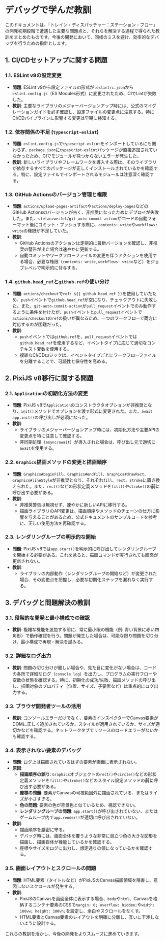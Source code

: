 # デバッグで学んだ教訓

このドキュメントは、「トレイン・ディスパッチャー：ステーション・フロー」の開発初期段階で遭遇した主要な問題点と、それらを解決する過程で得られた教訓をまとめたものです。今後の開発において、同様のミスを避け、効率的なデバッグを行うための指針とします。

## 1. CI/CDセットアップに関する問題

### 1.1. ESLint v9の設定変更
- **問題**: ESLint v9から設定ファイルの形式が`.eslintrc.json`から`eslint.config.js`（ES Modules形式）に変更されたため、CIでLintが失敗した。
- **教訓**: 主要なライブラリのメジャーバージョンアップ時には、公式のマイグレーションガイドを必ず確認し、設定ファイルの変更点に注意する。特にCI/CDパイプラインに影響する変更は早期に検知する。

### 1.2. 依存関係の不足 (`typescript-eslint`)
- **問題**: `eslint.config.js`で`typescript-eslint`をインポートしているにも関わらず、`package.json`に`typescript-eslint`パッケージが直接追加されていなかったため、CIでモジュールが見つからないエラーが発生した。
- **教訓**: 新しいライブラリやフレームワークを導入する際は、そのライブラリが依存するすべてのパッケージが正しくインストールされているかを確認する。特に、設定ファイルでインポートされるモジュールは注意深く確認する。

### 1.3. GitHub Actionsのバージョン管理と権限
- **問題**: `actions/upload-pages-artifact`や`actions/deploy-pages`などのGitHub Actionsのバージョンが古く、非推奨になったためにデプロイが失敗した。また、`stefanzweifel/git-auto-commit-action`がコードの自動フォーマット後にコミット・プッシュする際に、`contents: write`や`workflows: write`の権限が不足していた。
- **教訓**: 
  - GitHub Actionsのアクションは定期的に最新バージョンを確認し、非推奨の警告が出た場合は速やかに更新する。
  - 自動コミットやワークフローファイルの変更を伴うアクションを使用する場合、必要な権限（`contents: write`, `workflows: write`など）をジョブレベルで明示的に付与する。

### 1.4. `github.head_ref`と`github.ref`の使い分け
- **問題**: `actions/checkout`で`ref: ${{ github.head_ref }}`を使用していたため、`push`イベントで`github.head_ref`が空になり、チェックアウトに失敗した。また、`git-auto-commit-action`が`pull_request`イベントでのみ動作するように条件を付けたが、`push`イベントと`pull_request`イベントで`actions/checkout`の`ref`の扱いが異なるため、一つのワークフローで両方に対応するのが困難だった。
- **教訓**: 
  - `push`イベントでは`github.ref`を、`pull_request`イベントでは`github.head_ref`を使用するなど、イベントタイプに応じて適切なコンテキスト変数を使用する。
  - 複雑なCI/CDロジックは、イベントタイプごとにワークフローファイルを分離することで、可読性と保守性を高める。

## 2. PixiJS v8移行に関する問題

### 2.1. `Application`の初期化方法の変更
- **問題**: PixiJS v8で`Application`のコンストラクタオプションが非推奨となり、`init()`メソッドでオプションを渡す形式に変更された。また、`await app.init()`の呼び出しが必須になった。
- **教訓**: 
  - ライブラリのメジャーバージョンアップ時には、初期化方法や主要APIの変更点を特に注意して確認する。
  - 非同期処理（`async/await`）が導入された場合は、呼び出し元で適切に`await`を使用する。

### 2.2. `Graphics`描画メソッドの変更と描画順序
- **問題**: `Graphics#beginFill`、`Graphics#endFill`、`Graphics#drawRect`、`Graphics#lineStyle`が非推奨となり、それぞれ`fill`、`rect`、`stroke`に置き換えられた。また、`rect()`などの形状定義メソッドを`fill()`や`stroke()`の**前に**呼び出す必要がある。
- **教訓**: 
  - 非推奨警告は無視せず、速やかに新しいAPIに移行する。
  - 描画ライブラリのAPI変更は、描画順序やメソッドのチェーンの仕方に影響を与えることがあるため、公式ドキュメントのサンプルコードを参考に、正しい使用方法を再確認する。

### 2.3. レンダリングループの明示的な開始
- **問題**: PixiJS v8では`app.start()`を明示的に呼び出してレンダリングループを開始する必要がある。これを怠ると、描画コマンドが実行されても画面が更新されない。
- **教訓**: 
  - ライブラリの内部動作（レンダリングループの開始など）が変更された場合、その変更点を把握し、必要な初期化ステップを漏れなく実行する。

## 3. デバッグと問題解決の教訓

### 3.1. 段階的な開発と最小構成での確認
- **教訓**: 複雑な機能を追加する前に、常に最小限の機能（例: 青い背景に赤い四角形）で動作確認を行う。問題が発生した場合は、可能な限り問題を切り分け、最小構成で再現・解決を試みる。

### 3.2. 詳細なログ出力
- **教訓**: 問題の切り分けが難しい場合や、見た目に変化がない場合は、コードの各所で詳細なログ（`console.log`）を出力し、プログラムの実行フローや変数の状態を確認する。特に、初期化の成功/失敗、描画メソッドの呼び出し、描画対象のプロパティ（位置、サイズ、子要素など）は重点的にログ出力する。

### 3.3. ブラウザ開発者ツールの活用
- **教訓**: コンソールエラーだけでなく、要素のインスペクターでCanvas要素がDOMに正しく追加されているか、スタイルが適用されているか、サイズが適切かなどを確認する。ネットワークタブでリソースのロードエラーがないかも確認する。

### 3.4. 表示されない要素のデバッグ
- **問題**: ログ上は描画されているはずの要素が画面に表示されない。
- **原因**: 
  - **描画順序の誤り**: `Graphics`オブジェクトの`rect()`や`circle()`などの形状定義メソッドを`fill()`や`stroke()`などのスタイル設定メソッドの**前に**呼び出す必要がある。
  - **座標の問題**: 要素がCanvasの可視範囲外に描画されている、またはサイズが小さすぎる。
  - **色の問題**: 要素の色が背景色と似ているため、視認できない。
  - **レンダリングループの問題**: `app.start()`が呼び出されていない、またはゲームループ内で`app.render()`が適切に呼び出されていない。
- **教訓**: 
  - 描画順序を厳密に守る。
  - デバッグ時には、画面全体を覆うような非常に目立つ色の大きな図形を描画し、描画自体が機能しているかを確認する。
  - 座標やサイズをログに出力し、想定通りの値になっているかを確認する。

### 3.5. 画面レイアウトとスクロールの問題
- **問題**: HTML要素（タイトルなど）がPixiJSのCanvas描画領域を阻害し、意図しないスクロールが発生する。
- **教訓**: 
  - PixiJSのCanvasを画面全体に表示する場合、`body`や`html`、Canvasを格納するコンテナ要素のCSSで`margin: 0; overflow: hidden;`や`width: 100vw; height: 100vh;`を設定し、余白やスクロールをなくす。
  - HTML要素とCanvas要素のレイアウトを明確に分離し、互いに干渉しないように設計する。

これらの教訓を活かし、今後の開発をよりスムーズに進めていきます。